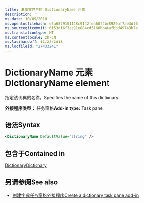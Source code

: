 ```yaml
---
title: 清单文件中的 DictionaryName 元素
description: ''
ms.date: 10/09/2018
ms.openlocfilehash: e5a6829101448c9142fea60f4bd8929af7ae3df6
ms.sourcegitcommit: 6f53df6f3ee91e084cd5160bb48afbbd49743b7e
ms.translationtype: HT
ms.contentlocale: zh-CN
ms.lasthandoff: 12/22/2018
ms.locfileid: "27433241"
---
```

# <a name="dictionaryname-element"></a><span data-ttu-id="a31bd-102">DictionaryName 元素</span><span class="sxs-lookup"><span data-stu-id="a31bd-102">DictionaryName element</span></span>

<span data-ttu-id="a31bd-103">指定该词典的名称。</span><span class="sxs-lookup"><span data-stu-id="a31bd-103">Specifies the name of this dictionary.</span></span>

<span data-ttu-id="a31bd-104">**外接程序类型：** 任务窗格</span><span class="sxs-lookup"><span data-stu-id="a31bd-104">**Add-in type:** Task pane</span></span>

## <a name="syntax"></a><span data-ttu-id="a31bd-105">语法</span><span class="sxs-lookup"><span data-stu-id="a31bd-105">Syntax</span></span>

```XML
<DictionaryName DefaultValue="string" />
```

## <a name="contained-in"></a><span data-ttu-id="a31bd-106">包含于</span><span class="sxs-lookup"><span data-stu-id="a31bd-106">Contained in</span></span>

[<span data-ttu-id="a31bd-107">Dictionary</span><span class="sxs-lookup"><span data-stu-id="a31bd-107">Dictionary</span></span>](dictionary.md)

## <a name="see-also"></a><span data-ttu-id="a31bd-108">另请参阅</span><span class="sxs-lookup"><span data-stu-id="a31bd-108">See also</span></span>

- [<span data-ttu-id="a31bd-109">创建字典任务窗格外接程序</span><span class="sxs-lookup"><span data-stu-id="a31bd-109">Create a dictionary task pane add-in</span></span>](https://docs.microsoft.com/office/dev/add-ins/word/dictionary-task-pane-add-ins)
    
